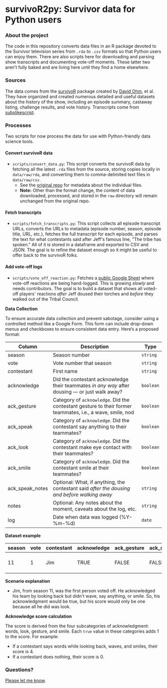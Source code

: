 # survivoR2py: Survivor data for Python users

### About the project

The code in this repository converts data files in an R package devoted to the Survivor television series from `.rda` to `.csv` formats so that Python users can enjoy them. There are also scripts here for downloading and parsing show transcripts and documenting vote-off moments. These latter two aren't fully baked and are living here until they find a home elsewhere.

### Sources

The data comes from the [survivoR](https://github.com/doehm/survivoR) package created by [David Ohm](https://github.com/doehm), et al. They have organized and created numerous detailed and useful datasets about the history of the show, including an episode summary, castaway listing, challenge results, and vote history. Transcripts come from [subslikescript](https://subslikescript.com/series/Survivor-239195).

### Processes

Two scripts for now process the data for use with Python-friendly data science tools.

#### Convert survivoR data

- `scripts/convert_data.py`: This script converts the survivoR data by fetching all the latest `.rda` files from the source, storing copies locally in `data/raw/rda`, and converting them to comma-delimited text files in `data/raw/csv`.
    - See the [original repo](https://github.com/doehm/survivoR/blob/master/README.md) for metadata about the individual files.
    - **Note:** Other than the format change, the content of data downloaded, processed, and stored in the `raw` directory will remain unchanged from the original repo.

#### Fetch transcripts

- `scripts/fetch_transcripts.py`: This script collects all episode transcript URLs, converts the URLs to metadata (episode number, season, episode title, URL, etc.), fetches the full transcript for each episode, and parses the text for what contestants said after Jeff's famous line, "The tribe has spoken." All of it is stored in a dataframe and exported to CSV and JSON. The goal is to refine the dataset enough so it might be useful to offer back to the survivoR folks.

#### Add vote-off logs

- `scripts/vote_off_reaction.py`: Fetches a [public Google Sheet](https://docs.google.com/spreadsheets/d/1nys0mCWArUCtPKYIVBrbjmv7eAWkmOce4cBlyHm8b0c/edit?usp=sharing) where vote-off reactions are being hand-logged. This is growing *slowly* and needs contributors. The goal is to build a dataset that shows all voted-off players' reactions *after* Jeff doused their torches and *before* they walked out of the Tribal Council.

**Data Collection**

To ensure accurate data collection and prevent sabotage, consider using a controlled method like a Google Form. This form can include drop-down menus and checkboxes to ensure consistent data entry. Here’s a proposed format:

| Column         | Description                                                                                               | Type    |
|----------------|-----------------------------------------------------------------------------------------------------------|---------|
| season         | Season number                                                                                             | `string`  |
| vote           | Vote number that season                                                                                   | `string`  |
| contestant     | First name                                                                                                | `string`  |
| acknowledge    | Did the contestant acknowledge their teammates *in any way* after dousing — or just walk away?              | `boolean` |
| ack_gesture    | Category of `acknowledge`. Did the contestant gesture to their former teammates, i.e., a wave, smile, nod  | `boolean` |
| ack_speak      | Category of `acknowledge`. Did the contestant say anything to their teammates?                            | `boolean` |
| ack_look       | Category of `acknowledge`. Did the contestant make eye contact with their teammates?                       | `boolean` |
| ack_smile      | Category of `acknowledge`. Did the contestant smile at their teammates?                                    | `boolean` |
| ack_speak_notes| Optional: What, if anything, the contestant said *after the dousing and before walking away*               | `string`  |
| notes          | Optional: Any notes about the moment, caveats about the log, etc.                                          | `string`  |
| log            | Date when data was logged (%Y-%m-%d)                                                                       | `date`    |

**Dataset example**

| season | vote | contestant | acknowledge | ack_gesture | ack_speak | ack_look | ack_smile | ack_speak_notes | notes               | log        |
|--------|------|------------|-------------|-------------|-----------|----------|-----------|-----------------|---------------------|------------|
| 11     | 1    | Jim        | TRUE        | FALSE       | FALSE     | TRUE     | FALSE     |                 | Silently looked back | 2024-06-06 |

**Scenario explanation**

- Jim, from season 11, was the first person voted off. He acknowledged his team by looking back but didn't wave, say anything, or smile. So, his acknowledgment would be true, but his score would only be one because all he did was look.

**Acknowledge score calculation**

The score is derived from the four subcategories of acknowledgment: words, look, gesture, and smile. Each `true` value in these categories adds 1 to the score. For example:

- If a contestant says words while looking back, waves, and smiles, their score is 4.
- If a contestant does nothing, their score is 0.

### Questions?

[Please let me know](mailto:mattstiles@gmail.com).
